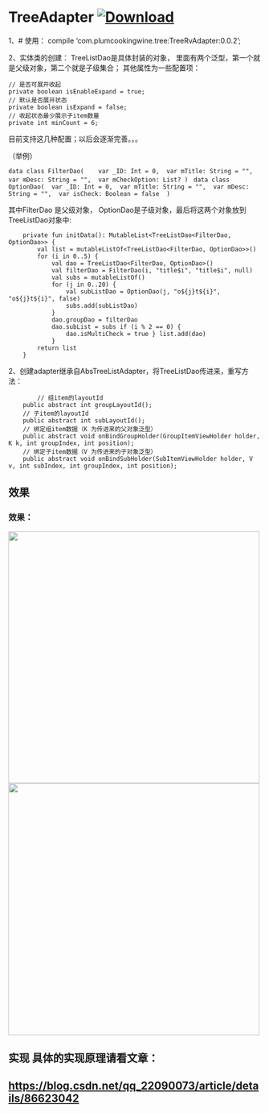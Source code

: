 # TreeAdapter  [ ![Download](https://api.bintray.com/packages/plumcookingwine/plumwine/TreeRvAdapter/images/download.svg) ](https://bintray.com/plumcookingwine/plumwine/TreeRvAdapter/_latestVersion)
1、# 使用： compile ‘com.plumcookingwine.tree:TreeRvAdapter:0.0.2’;

2、实体类的创建： TreeListDao是具体封装的对象， 里面有两个泛型，第一个就是父级对象，第二个就是子级集合； 其他属性为一些配置项： 
```
// 是否可展开收起 
private boolean isEnableExpand = true; 
// 默认是否展开状态 
private boolean isExpand = false; 
// 收起状态最少展示子item数量 
private int minCount = 6;
```

目前支持这几种配置；以后会逐渐完善。。。

（举例） 


`
	data class FilterDao(   
		var _ID: Int = 0, 
		var mTitle: String = "", 
		var mDesc: String = "", 
		var mCheckOption: List?
	) 
`
`
	data class OptionDao( 
		var _ID: Int = 0, 
		var mTitle: String = "", 
		var mDesc: String = "", 
		var isCheck: Boolean = false 
	)
`


其中FilterDao 是父级对象， OptionDao是子级对象，最后将这两个对象放到TreeListDao对象中: 

```
	private fun initData(): MutableList<TreeListDao<FilterDao, OptionDao>> {   
		val list = mutableListOf<TreeListDao<FilterDao, OptionDao>>() 
		for (i in 0..5) { 
			val dao = TreeListDao<FilterDao, OptionDao>() 
			val filterDao = FilterDao(i, "title$i", "title$i", null) 
			val subs = mutableListOf() 
			for (j in 0..20) {
	 			val subListDao = OptionDao(j, "o${j}t${i}", "o${j}t${i}", false) 
				subs.add(subListDao) 
			}
	 		dao.groupDao = filterDao 
			dao.subList = subs if (i % 2 == 0) {
	 			dao.isMultiCheck = true } list.add(dao)
	 		} 
		return list 
	}
```
    

2、创建adapter继承自AbsTreeListAdapter，将TreeListDao传进来，重写方法： 
```
    	// 组item的layoutId 
	public abstract int groupLayoutId(); 
	// 子item的layoutId 
	public abstract int subLayoutId(); 
	// 绑定组item数据（K 为传进来的父对象泛型） 
	public abstract void onBindGroupHolder(GroupItemViewHolder holder, K k, int groupIndex, int position); 
	// 绑定子item数据（V 为传进来的子对象泛型） 
	public abstract void onBindSubHolder(SubItemViewHolder holder, V v, int subIndex, int groupIndex, int position);
```

## 效果
### 效果：
<img src="https://img-blog.csdnimg.cn/2019012410500962.jpg?x-oss-process=image/watermark,type_ZmFuZ3poZW5naGVpdGk,shadow_10,text_aHR0cHM6Ly9ibG9nLmNzZG4ubmV0L3FxXzIyMDkwMDcz,size_16,color_FFFFFF,t_70" width = "" height="500" div align=center />
<img src="https://img-blog.csdnimg.cn/20190124142702498.jpg?x-oss-process=image/watermark,type_ZmFuZ3poZW5naGVpdGk,shadow_10,text_aHR0cHM6Ly9ibG9nLmNzZG4ubmV0L3FxXzIyMDkwMDcz,size_16,color_FFFFFF,t_70" width = "" height="500" div align=center />

## 实现  具体的实现原理请看文章： 
## https://blog.csdn.net/qq_22090073/article/details/86623042
